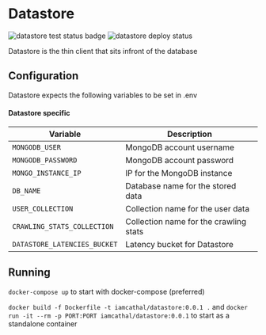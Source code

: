# Datastore

![datastore test status badge](https://github.com/IamCathal/neo/actions/workflows/buildDatastore.yml/badge.svg)   ![datastore deploy status]() 

Datastore is the thin client that sits infront of the database

## Configuration

Datastore expects the following variables to be set in .env

#### Datastore specific

| Variable     | Description |
| ----------- | ----------- |
| `MONGODB_USER`      |  MongoDB account username  |
| `MONGODB_PASSWORD`      |  MongoDB account password  |
| `MONGO_INSTANCE_IP`      |  IP for the MongoDB instance |
| `DB_NAME`      |  Database name for the stored data |
| `USER_COLLECTION`      |  Collection name for the user data |
| `CRAWLING_STATS_COLLECTION`      |  Collection name for the crawling stats |
| `DATASTORE_LATENCIES_BUCKET`      |  Latency bucket for Datastore |


## Running 

`docker-compose up` to start with docker-compose (preferred)

`docker build -f Dockerfile -t iamcathal/datastore:0.0.1 .` and `docker run -it --rm -p PORT:PORT iamcathal/datastore:0.0.1` to start as a standalone container